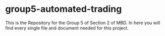 # group5-automated-trading
This is the Repository for the Group 5 of Section 2 of MBD. In here you will find every single file and document needed for this project.
